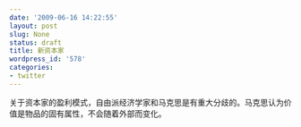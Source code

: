 ```yaml
---
date: '2009-06-16 14:22:55'
layout: post
slug: None
status: draft
title: 新资本家
wordpress_id: '578'
categories:
- twitter
---
```


关于资本家的盈利模式，自由派经济学家和马克思是有重大分歧的。马克思认为价值是物品的固有属性，不会随着外部而变化。
